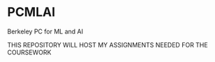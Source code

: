 # PCMLAI
Berkeley PC for ML and AI

THIS REPOSITORY WILL HOST MY ASSIGNMENTS NEEDED FOR THE COURSEWORK
